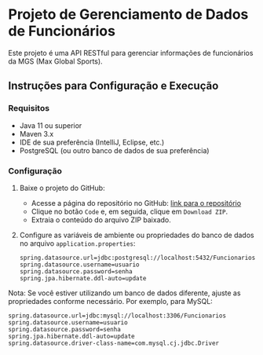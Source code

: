 # Projeto de Gerenciamento de Dados de Funcionários

Este projeto é uma API RESTful para gerenciar informações de funcionários da MGS (Max Global Sports).

## Instruções para Configuração e Execução

### Requisitos
- Java 11 ou superior
- Maven 3.x
- IDE de sua preferência (IntelliJ, Eclipse, etc.)
- PostgreSQL (ou outro banco de dados de sua preferência)

### Configuração

1. Baixe o projeto do GitHub:
   - Acesse a página do repositório no GitHub: [link para o repositório](https://github.com/seu-usuario/TrabalhoJavaA)
   - Clique no botão `Code` e, em seguida, clique em `Download ZIP`.
   - Extraia o conteúdo do arquivo ZIP baixado.

2. Configure as variáveis de ambiente ou propriedades do banco de dados no arquivo `application.properties`:
   ```
   spring.datasource.url=jdbc:postgresql://localhost:5432/Funcionarios
   spring.datasource.username=usuario
   spring.datasource.password=senha
   spring.jpa.hibernate.ddl-auto=update
   ```
Nota: Se você estiver utilizando um banco de dados diferente, ajuste as propriedades conforme necessário. Por exemplo, para MySQL:
   ```
   spring.datasource.url=jdbc:mysql://localhost:3306/Funcionarios
   spring.datasource.username=usuario
   spring.datasource.password=senha
   spring.jpa.hibernate.ddl-auto=update
   spring.datasource.driver-class-name=com.mysql.cj.jdbc.Driver
   ```
